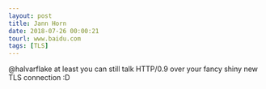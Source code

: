 ```yaml
---
layout: post
title: Jann Horn
date: 2018-07-26 00:00:21
tourl: www.baidu.com
tags: [TLS]
---
```

@halvarflake at least you can still talk HTTP/0.9 over your fancy shiny new TLS connection :D